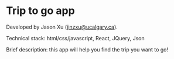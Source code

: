 # Trip to go app

Developed by Jason Xu (jinzxu@ucalgary.ca). 

Technical stack: html/css/javascript, React, JQuery, Json

Brief description: this app will help you find the trip you want to go!

